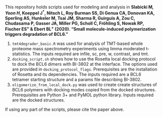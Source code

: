 This repository holds scripts used for modeling and analysis in <b>Slabicki M<sup>*</sup>, Yoon H<sup>*</sup>, Koeppel J<sup>*</sup>, Nitsch L, Roy Burman SS, Di Genua CA, Donovan KA, Sperling AS, Hunkeler M, Tsai JM, Sharma R, Guirguis A, Zou C, Chudasama P, Gasser JA, Miller PG, Scholl C, Fröhling S, Nowak RP, Fischer ES<sup>+</sup> & Ebert BL<sup>+</sup> (2020). “Small molecule-induced polymerization triggers degradation of BCL6.”</b>

<ol>
<li><code>tmt4degrader_basic.R</code> was used for analysis of TMT-based whole proteome mass spectrometry experiments using limma moderated t-statistics. The inputs required are infile, sc, pre, w, contrast, and tmt.</li>
<li><code>docking_script.sh</code> shows how to use the Rosetta local docking protocol to dock the BCL6 dimers with BI-3802 at the interface. The options used are provided in <code>docking_protocol_flags</code>. Prerequisites are the installation of Rosetta and its dependencies. The inputs required are a BCL6 tetramer starting structure and a params file describing BI-3802.</li>
<li><code>oligomerize_from_local_dock.py</code> was used to create create structures of BCL6 polymers with docking modes copied from the docked structures. Prerequisites are Python 3+ and PyMOL python library. Inputs required are the docked structures.
</ol>

If using any part of the scripts, please cite the paper above.